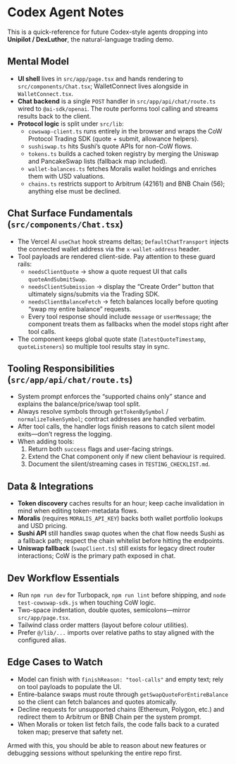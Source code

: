 # Codex Agent Notes

This is a quick-reference for future Codex-style agents dropping into **Unipilot / DexLuthor**, the natural-language trading demo.

## Mental Model
- **UI shell** lives in `src/app/page.tsx` and hands rendering to `src/components/Chat.tsx`; WalletConnect lives alongside in `WalletConnect.tsx`.
- **Chat backend** is a single `POST` handler in `src/app/api/chat/route.ts` wired to `@ai-sdk/openai`. The route performs tool calling and streams results back to the client.
- **Protocol logic** is split under `src/lib`:
  - `cowswap-client.ts` runs entirely in the browser and wraps the CoW Protocol Trading SDK (quote + submit, allowance helpers).
  - `sushiswap.ts` hits Sushi’s quote APIs for non-CoW flows.
  - `tokens.ts` builds a cached token registry by merging the Uniswap and PancakeSwap lists (fallback map included).
  - `wallet-balances.ts` fetches Moralis wallet holdings and enriches them with USD valuations.
  - `chains.ts` restricts support to Arbitrum (42161) and BNB Chain (56); anything else must be declined.

## Chat Surface Fundamentals (`src/components/Chat.tsx`)
- The Vercel AI `useChat` hook streams deltas; `DefaultChatTransport` injects the connected wallet address via the `x-wallet-address` header.
- Tool payloads are rendered client-side. Pay attention to these guard rails:
  - `needsClientQuote` → show a quote request UI that calls `quoteAndSubmitSwap`.
  - `needsClientSubmission` → display the “Create Order” button that ultimately signs/submits via the Trading SDK.
  - `needsClientBalanceFetch` → fetch balances locally before quoting “swap my entire balance” requests.
  - Every tool response should include `message` or `userMessage`; the component treats them as fallbacks when the model stops right after tool calls.
- The component keeps global quote state (`latestQuoteTimestamp`, `quoteListeners`) so multiple tool results stay in sync.

## Tooling Responsibilities (`src/app/api/chat/route.ts`)
- System prompt enforces the “supported chains only” stance and explains the balance/price/swap tool split.
- Always resolve symbols through `getTokenBySymbol` / `normalizeTokenSymbol`; contract addresses are handled verbatim.
- After tool calls, the handler logs finish reasons to catch silent model exits—don’t regress the logging.
- When adding tools:
  1. Return both `success` flags and user-facing strings.
  2. Extend the Chat component only if new client behaviour is required.
  3. Document the silent/streaming cases in `TESTING_CHECKLIST.md`.

## Data & Integrations
- **Token discovery** caches results for an hour; keep cache invalidation in mind when editing token-metadata flows.
- **Moralis** (requires `MORALIS_API_KEY`) backs both wallet portfolio lookups and USD pricing.
- **Sushi API** still handles swap quotes when the chat flow needs Sushi as a fallback path; respect the chain whitelist before hitting the endpoints.
- **Uniswap fallback** (`swapClient.ts`) still exists for legacy direct router interactions; CoW is the primary path exposed in chat.

## Dev Workflow Essentials
- Run `npm run dev` for Turbopack, `npm run lint` before shipping, and `node test-cowswap-sdk.js` when touching CoW logic.
- Two-space indentation, double quotes, semicolons—mirror `src/app/page.tsx`.
- Tailwind class order matters (layout before colour utilities).
- Prefer `@/lib/...` imports over relative paths to stay aligned with the configured alias.

## Edge Cases to Watch
- Model can finish with `finishReason: "tool-calls"` and empty text; rely on tool payloads to populate the UI.
- Entire-balance swaps must route through `getSwapQuoteForEntireBalance` so the client can fetch balances and quotes atomically.
- Decline requests for unsupported chains (Ethereum, Polygon, etc.) and redirect them to Arbitrum or BNB Chain per the system prompt.
- When Moralis or token list fetch fails, the code falls back to a curated token map; preserve that safety net.

Armed with this, you should be able to reason about new features or debugging sessions without spelunking the entire repo first.
